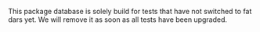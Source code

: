 This package database is solely build for tests that have not switched to fat dars yet. We will
remove it as soon as all tests have been upgraded.
